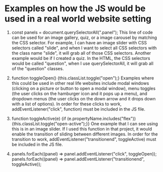 # Examples on how the JS would be used in a real world website setting

1. const panels = document.querySelectorAll(".panel");
This line of code can be used for an image gallery, quiz, or a image carousel by matching the CSS selector.
For example, I can have an image slider with CSS selectors called "slide", and when I want to select all CSS selectors with the class name "slide", it will grab all of those CSS selectors.
Another example would be if I created a quiz. In the HTML, the CSS selectors would be called "question", when I use querySelectorAll, it will grab all of the "question" classes.

2. function toggleOpen() {this.classList.toggle("open");}
Examples where this could be used in other real life websites include modal windows (clicking on a picture or button to open a modal window), menu toggles (the user clicks on the hamburger icon and it pops up a menu), and dropdown menus (the user clicks on the down arrow and it drops down with a list of options). In order for these clicks to work, addEventListener("click", function) must be included in the JS file.

3. function toggleActive(e) {if (e.propertyName.includes("flex")) {this.classList.toggle("open-active");}}
One example that I can see using this is in an image slider. If I used this function in that project, it would enable the transition of sliding between different images. In order for the transition to work, addEventListener("transitionend", toggleActive) must be included in the JS file.


4. panels.forEach((panel) => panel.addEventListener("click", toggleOpen));
panels.forEach((panel) => panel.addEventListener("transitionend", toggleActive));